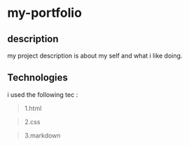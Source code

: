 # my-portfolio
## description 
my project description is about my self and what i like doing. 

## Technologies
i used the following tec :

> 1.html

> 2.css

> 3.markdown
